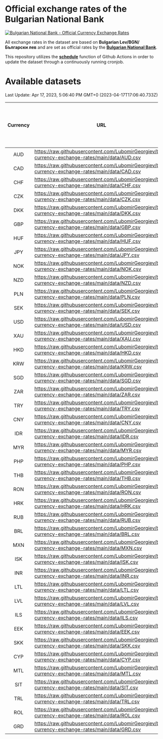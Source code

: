 # Official exchange rates of the Bulgarian National Bank

[![Bulgarian National Bank - Official Currency Exchange Rates](https://github.com/LubomirGeorgiev/bnb-currency-exchange-rates/actions/workflows/update-rates.yml/badge.svg?branch=main)](https://github.com/LubomirGeorgiev/bnb-currency-exchange-rates/actions/workflows/update-rates.yml)

All exchange rates in the dataset are based on **Bulgarian Lev/BGN/Български лев** and are set as official rates by the [**Bulgarian National Bank**](https://www.bnb.bg/Statistics/StExternalSector/StExchangeRates/StERForeignCurrencies/index.htm?toLang=_EN).

This repository utilizes the [**schedule**](https://docs.github.com/en/actions/reference/events-that-trigger-workflows) function of Github Actions in order to update the dataset through a continuously running cronjob.

# Available datasets

<!-- START LINKS (DO NOT EVER FU*ING DELETE THIS COMMENT FOR THE LOVE OF YOUR LIFE!!! IF YOU ARE CURIOS HOW IT WORKS, YOU CAN HAVE A LOOK AT ./src/updateReadme.ts) -->

Last Update: Apr 17, 2023, 5:06:40 PM GMT+0 (2023-04-17T17:06:40.733Z)

| Currency | URL                                                                                             | Number of records | Number of missing days that were filled in |
| :------: | ----------------------------------------------------------------------------------------------- | :---------------: | :----------------------------------------: |
|   AUD    | https://raw.githubusercontent.com/LubomirGeorgiev/bnb-currency-exchange-rates/main/data/AUD.csv |       8471        |                    2620                    |
|   CAD    | https://raw.githubusercontent.com/LubomirGeorgiev/bnb-currency-exchange-rates/main/data/CAD.csv |       8471        |                    2620                    |
|   CHF    | https://raw.githubusercontent.com/LubomirGeorgiev/bnb-currency-exchange-rates/main/data/CHF.csv |       8471        |                    2620                    |
|   CZK    | https://raw.githubusercontent.com/LubomirGeorgiev/bnb-currency-exchange-rates/main/data/CZK.csv |       8471        |                    2620                    |
|   DKK    | https://raw.githubusercontent.com/LubomirGeorgiev/bnb-currency-exchange-rates/main/data/DKK.csv |       8471        |                    2620                    |
|   GBP    | https://raw.githubusercontent.com/LubomirGeorgiev/bnb-currency-exchange-rates/main/data/GBP.csv |       8471        |                    2620                    |
|   HUF    | https://raw.githubusercontent.com/LubomirGeorgiev/bnb-currency-exchange-rates/main/data/HUF.csv |       8471        |                    2620                    |
|   JPY    | https://raw.githubusercontent.com/LubomirGeorgiev/bnb-currency-exchange-rates/main/data/JPY.csv |       8471        |                    2620                    |
|   NOK    | https://raw.githubusercontent.com/LubomirGeorgiev/bnb-currency-exchange-rates/main/data/NOK.csv |       8471        |                    2620                    |
|   NZD    | https://raw.githubusercontent.com/LubomirGeorgiev/bnb-currency-exchange-rates/main/data/NZD.csv |       8471        |                    2620                    |
|   PLN    | https://raw.githubusercontent.com/LubomirGeorgiev/bnb-currency-exchange-rates/main/data/PLN.csv |       8471        |                    2620                    |
|   SEK    | https://raw.githubusercontent.com/LubomirGeorgiev/bnb-currency-exchange-rates/main/data/SEK.csv |       8471        |                    2620                    |
|   USD    | https://raw.githubusercontent.com/LubomirGeorgiev/bnb-currency-exchange-rates/main/data/USD.csv |       8471        |                    2620                    |
|   XAU    | https://raw.githubusercontent.com/LubomirGeorgiev/bnb-currency-exchange-rates/main/data/XAU.csv |       8471        |                    2622                    |
|   HKD    | https://raw.githubusercontent.com/LubomirGeorgiev/bnb-currency-exchange-rates/main/data/HKD.csv |       8171        |                    2531                    |
|   KRW    | https://raw.githubusercontent.com/LubomirGeorgiev/bnb-currency-exchange-rates/main/data/KRW.csv |       8171        |                    2531                    |
|   SGD    | https://raw.githubusercontent.com/LubomirGeorgiev/bnb-currency-exchange-rates/main/data/SGD.csv |       8171        |                    2531                    |
|   ZAR    | https://raw.githubusercontent.com/LubomirGeorgiev/bnb-currency-exchange-rates/main/data/ZAR.csv |       8171        |                    2531                    |
|   TRY    | https://raw.githubusercontent.com/LubomirGeorgiev/bnb-currency-exchange-rates/main/data/TRY.csv |       6653        |                    2061                    |
|   CNY    | https://raw.githubusercontent.com/LubomirGeorgiev/bnb-currency-exchange-rates/main/data/CNY.csv |       6533        |                    2025                    |
|   IDR    | https://raw.githubusercontent.com/LubomirGeorgiev/bnb-currency-exchange-rates/main/data/IDR.csv |       6533        |                    2025                    |
|   MYR    | https://raw.githubusercontent.com/LubomirGeorgiev/bnb-currency-exchange-rates/main/data/MYR.csv |       6533        |                    2025                    |
|   PHP    | https://raw.githubusercontent.com/LubomirGeorgiev/bnb-currency-exchange-rates/main/data/PHP.csv |       6533        |                    2025                    |
|   THB    | https://raw.githubusercontent.com/LubomirGeorgiev/bnb-currency-exchange-rates/main/data/THB.csv |       6533        |                    2025                    |
|   RON    | https://raw.githubusercontent.com/LubomirGeorgiev/bnb-currency-exchange-rates/main/data/RON.csv |       6474        |                    2007                    |
|   HRK    | https://raw.githubusercontent.com/LubomirGeorgiev/bnb-currency-exchange-rates/main/data/HRK.csv |       6429        |                    1993                    |
|   RUB    | https://raw.githubusercontent.com/LubomirGeorgiev/bnb-currency-exchange-rates/main/data/RUB.csv |       6127        |                    1898                    |
|   BRL    | https://raw.githubusercontent.com/LubomirGeorgiev/bnb-currency-exchange-rates/main/data/BRL.csv |       5561        |                    1726                    |
|   MXN    | https://raw.githubusercontent.com/LubomirGeorgiev/bnb-currency-exchange-rates/main/data/MXN.csv |       5561        |                    1726                    |
|   ISK    | https://raw.githubusercontent.com/LubomirGeorgiev/bnb-currency-exchange-rates/main/data/ISK.csv |       5471        |                    1698                    |
|   INR    | https://raw.githubusercontent.com/LubomirGeorgiev/bnb-currency-exchange-rates/main/data/INR.csv |       5194        |                    1612                    |
|   LTL    | https://raw.githubusercontent.com/LubomirGeorgiev/bnb-currency-exchange-rates/main/data/LTL.csv |       5155        |                    1584                    |
|   LVL    | https://raw.githubusercontent.com/LubomirGeorgiev/bnb-currency-exchange-rates/main/data/LVL.csv |       4792        |                    1472                    |
|   ILS    | https://raw.githubusercontent.com/LubomirGeorgiev/bnb-currency-exchange-rates/main/data/ILS.csv |       4468        |                    1391                    |
|   EEK    | https://raw.githubusercontent.com/LubomirGeorgiev/bnb-currency-exchange-rates/main/data/EEK.csv |       4000        |                    1226                    |
|   SKK    | https://raw.githubusercontent.com/LubomirGeorgiev/bnb-currency-exchange-rates/main/data/SKK.csv |       2972        |                    914                     |
|   CYP    | https://raw.githubusercontent.com/LubomirGeorgiev/bnb-currency-exchange-rates/main/data/CYP.csv |       2906        |                    890                     |
|   MTL    | https://raw.githubusercontent.com/LubomirGeorgiev/bnb-currency-exchange-rates/main/data/MTL.csv |       2606        |                    801                     |
|   SIT    | https://raw.githubusercontent.com/LubomirGeorgiev/bnb-currency-exchange-rates/main/data/SIT.csv |       2542        |                    778                     |
|   TRL    | https://raw.githubusercontent.com/LubomirGeorgiev/bnb-currency-exchange-rates/main/data/TRL.csv |       1816        |                    557                     |
|   ROL    | https://raw.githubusercontent.com/LubomirGeorgiev/bnb-currency-exchange-rates/main/data/ROL.csv |       1697        |                    524                     |
|   GRD    | https://raw.githubusercontent.com/LubomirGeorgiev/bnb-currency-exchange-rates/main/data/GRD.csv |        359        |                    107                     |

<!-- END LINKS (DO NOT EVER FU*ING DELETE THIS COMMENT FOR THE LOVE OF YOUR LIFE!!! IF YOU ARE CURIOS HOW IT WORKS, YOU CAN HAVE A LOOK AT ./src/updateReadme.ts) -->
